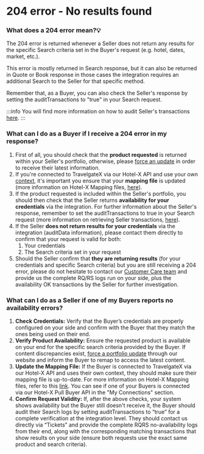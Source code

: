 ﻿---
sidebar_position: 9
---

# 204 error - No results found

### What does a 204 error mean?💡
The 204 error is returned whenever a Seller does not return any results for the specific Search criteria set in the Buyer's request (e.g. hotel, dates, market, etc.).

This error is mostly returned in Search response, but it can also be returned in Quote or Book response in those cases the integration requires an additional Search to the Seller for that specific method.

Remember that, as a Buyer, you can also check the Seller's response by setting the auditTransactions to "true" in your Search request.

:::info
You will find more information on how to audit Seller's transactions [here](/kb/apps/monitoring-apps/logging/how-can-i-download-search-logs).
:::

### What can I do as a Buyer if I receive a 204 error in my response?
1. First of all, you should check that the **product requested** is returned within your Seller's portfolio, otherwise, please [force an update](/kb/connections/connections-content/how-to-check-my-connections-content#how-can-i-use-the-force-update-now-functionality) in order to receive their latest information.
1. If you're connected to TravelgateX via our Hotel-X API and use your own [context](/kb/our-products/are-you-a-buyer/getting-started-with-hotel-x-buyers-api/hotel-x-credentials), it's important you ensure that your **mapping file** is updated (more information on Hotel-X Mapping files, [here](/docs/apis/for-buyers/hotel-x-pull-buyers-api/plugins/overview)).
1. If the product requested is included within the Seller's portfolio, you should then check that the Seller returns **availability for your credentials** via the integration. For further information about the Seller's response, remember to set the auditTransactions to true in your Search request (more information on retrieving Seller transactions, [here](/kb/apps/monitoring-apps/logging/how-can-i-download-search-logs)).
1. If the Seller **does not return results for your credentials** via the integration (auditData information), please contact them directly to confirm that your request is valid for both:		
	1. Your credentials
	1. The Search criteria set in your request
1. Should the Seller confirm that **they are returning results** (for your credentials and specific Search criteria) but you are still receiving a 204 error, please do not hesitate to contact our [Customer Care team](https://app.travelgatex.com/tickets) and provide us the complete RQ/RS logs run on your side, plus the availability OK transactions by the Seller for further investigation.

### What can I do as a Seller if one of my Buyers reports no availability errors?
1. **Check Credentials:** Verify that the Buyer’s credentials are properly configured on your side and confirm with the Buyer that they match the ones being used on their end.
2. **Verify Product Availability:** Ensure the requested product is available on your end for the specific search criteria provided by the Buyer. If content discrepancies exist, [force a portfolio update](/kb/connections/connections-content/how-to-check-my-connections-content#how-can-i-use-the-force-update-now-functionality) through our website and inform the Buyer to remap to access the latest content.
3. **Update the Mapping File:** If the Buyer is connected to TravelgateX via our Hotel-X API and uses their own context, they should make sure their mapping file is up-to-date. For more information on Hotel-X Mapping files, refer to this [link](https://docs.travelgate.com/docs/apis/for-buyers/hotel-x-pull-buyers-api/plugins/mapping). You can see if one of your Buyers is connected via our Hotel-X Pull Buyer API in the "My Connections" section.
4. **Confirm Request Validity:** If, after the above checks, your system shows availability but the Buyer still doesn't receive it, the Buyer should audit their Search logs by setting auditTransactions to “true” for a complete verification at the integration level. They should contact us directly via “Tickets” and provide the complete RQRS no-availability logs from their end, along with the corresponding matching transactions that show results on your side (ensure both requests use the exact same product and search criteria).
